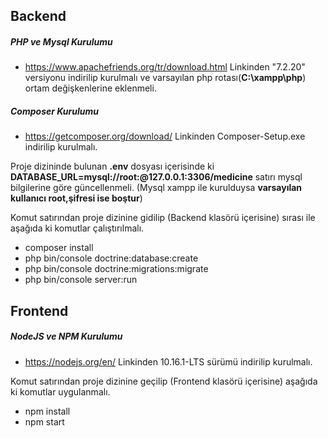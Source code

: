 ## Backend

##### PHP ve Mysql Kurulumu
- https://www.apachefriends.org/tr/download.html
Linkinden "7.2.20" versiyonu indirilip kurulmalı ve varsayılan php rotası(**C:\xampp\php**) ortam değişkenlerine eklenmeli.

##### Composer Kurulumu
- https://getcomposer.org/download/
Linkinden Composer-Setup.exe indirilip kurulmalı.

Proje dizininde bulunan **.env** dosyası içerisinde ki **DATABASE_URL=mysql://root:@127.0.0.1:3306/medicine** satırı mysql bilgilerine göre
güncellenmeli. (Mysql xampp ile kurulduysa **varsayılan kullanıcı root,şifresi ise boştur**)

Komut satırından proje dizinine gidilip (Backend klasörü içerisine) sırası ile aşağıda ki komutlar çalıştırılmalı.
- composer install
- php bin/console doctrine:database:create
- php bin/console doctrine:migrations:migrate
- php bin/console server:run

## Frontend
##### NodeJS ve NPM Kurulumu
- https://nodejs.org/en/
Linkinden 10.16.1-LTS sürümü indirilip kurulmalı.

Komut satırından proje dizinine geçilip (Frontend klasörü içerisine) aşağıda ki komutlar uygulanmalı.
- npm install
- npm start
